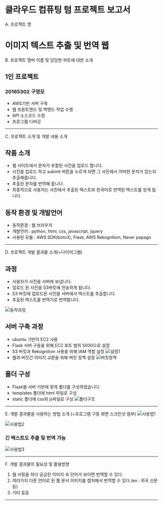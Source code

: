 # 클라우드 컴퓨팅 텀 프로젝트 보고서

A. 프로젝트 명
# 이미지 텍스트 추출 및 번역 웹
B. 프로젝트 멤버 이름 및 담당한 파트에 대한 소개
## 1인 프로젝트
### 20165302 구영모
* AWS기반 서버 구축
* 웹 프론트엔드 및 백엔드 작업 수행
* API 소스코드 수정
* 프로그램 디버깅
---
C. 프로젝트 소개 및 개발 내용 소개
## 작품 소개
* 웹 사이트에서 문자가 포함된 사진을 업로드 합니다.
* 사진을 업로드 하고 submit 버튼을 누르게 되면 그 사진에서 어떠한 문자가 있는지 추출해줍니다.
* 추출된 문자를 번역해 줍니다.
* 최종적으로 사용자는 사진에서 추출된 텍스트와 한국어로 번역된 텍스트를 얻게 됩니다.
## 동작 환경 및 개발언어
* 동작환경 : 웹 브라우저
* 개발언어 : python, html, css, javascript, jquery
* 사용된 모듈 : AWS SDK(boto3), Flask, AWS Rekognition, Naver papago

---

D. 프로젝트 개발 결과물 소개(+다이어그램)
## 과정
* 사용자가 사진을 서버에 보냅니다.
* 업로드 된 사진을 S3버킷에 전송하게 됩니다.
* S3 버킷에 업로드된 사진을 서버에서 텍스트를 추출합니다.
* 추출된 텍스트를 번역기로 번역합니다.

![동작과정](https://user-images.githubusercontent.com/66133109/144724737-623d278a-9f24-4627-8ae3-3cb686c9f401.PNG)

## 서버 구축 과정
* ubuntu 기반의 EC2 사용
* Flask 서버 구동을 위해 EC2 포트 범위 5000으로 설정
* S3 버킷과 Rekognition 사용을 위해 IAM 역할 설정
![설정1](https://user-images.githubusercontent.com/66133109/144724894-46d9e279-57fb-4598-8be6-15c15d4feab7.PNG)
* 웹과 버킷간 이미지 교환을 위해 버킷 정책 설정
![버킷정책](https://user-images.githubusercontent.com/66133109/144724922-c8bfc7ae-9cdc-427b-953c-a4d6f3f10f4d.PNG)
## 폴더 구성
*  Flask웹 서버 기반에 맞게 폴더를 구성하였습니다.
* templates 폴더에 html 파일로 구성
* static 폴더에 css와 js파일로 구성
![폴더구조](https://user-images.githubusercontent.com/66133109/144724935-1a5a0da2-925f-418f-a114-ce3b46e9a027.PNG)

---

E. 개발 결과물을 사용하는 방법 소개 (+프로그램 구동 화면 스크린샷 첨부)
![사용법1](https://user-images.githubusercontent.com/66133109/144724967-d8b743c0-837b-4044-baf1-7de5567bb652.PNG)


![사용법2](https://user-images.githubusercontent.com/66133109/144724979-a012622d-2ea0-4adf-8ac2-d25090af455b.PNG)

### 긴 텍스트도 추출 및 번역 가능
![사용법3](https://user-images.githubusercontent.com/66133109/144725001-4cca84a0-80ea-41ef-92be-461c326a3c32.PNG)

---
F. 개발 결과물의 필요성 및 활용방향
1. 웹 서핑을 하다 궁금한 이미지 속 단어가 보이면 번역할 수 있다.
2. 여러가지 다른 언어로 된 웹 문서 이미지를 캡처해서 번역할 수 있다.(ex : 외국 신문 등)
3. 기타 등등

---
